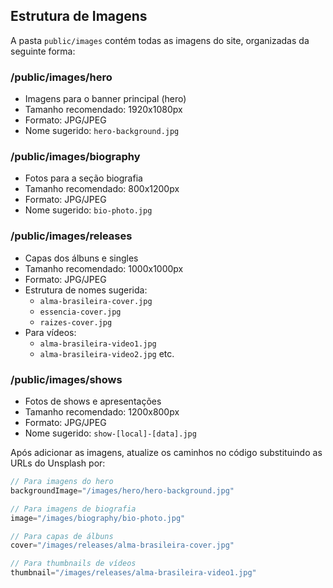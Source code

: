 ## Estrutura de Imagens

A pasta `public/images` contém todas as imagens do site, organizadas da seguinte forma:

### /public/images/hero
- Imagens para o banner principal (hero)
- Tamanho recomendado: 1920x1080px
- Formato: JPG/JPEG
- Nome sugerido: `hero-background.jpg`

### /public/images/biography
- Fotos para a seção biografia
- Tamanho recomendado: 800x1200px
- Formato: JPG/JPEG
- Nome sugerido: `bio-photo.jpg`

### /public/images/releases
- Capas dos álbuns e singles
- Tamanho recomendado: 1000x1000px
- Formato: JPG/JPEG
- Estrutura de nomes sugerida:
  - `alma-brasileira-cover.jpg`
  - `essencia-cover.jpg`
  - `raizes-cover.jpg`
- Para vídeos:
  - `alma-brasileira-video1.jpg`
  - `alma-brasileira-video2.jpg`
  etc.

### /public/images/shows
- Fotos de shows e apresentações
- Tamanho recomendado: 1200x800px
- Formato: JPG/JPEG
- Nome sugerido: `show-[local]-[data].jpg`

Após adicionar as imagens, atualize os caminhos no código substituindo as URLs do Unsplash por:

```typescript
// Para imagens do hero
backgroundImage="/images/hero/hero-background.jpg"

// Para imagens de biografia
image="/images/biography/bio-photo.jpg"

// Para capas de álbuns
cover="/images/releases/alma-brasileira-cover.jpg"

// Para thumbnails de vídeos
thumbnail="/images/releases/alma-brasileira-video1.jpg"
```